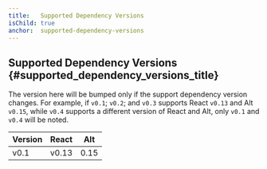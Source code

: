 ```yaml
---
title:   Supported Dependency Versions
isChild: true
anchor:  supported-dependency-versions
---
```


## Supported Dependency Versions {#supported_dependency_versions_title}

The version here will be bumped only if the support dependency version changes. For example, if `v0.1`; `v0.2`; and `v0.3` supports React `v0.13` and Alt `v0.15`, while `v0.4` supports a different version of React and Alt, only `v0.1` and `v0.4` will be noted.


| Version | React | Alt |
| ------- | ----- | --- |
| v0.1 | v0.13 | 0.15 |


